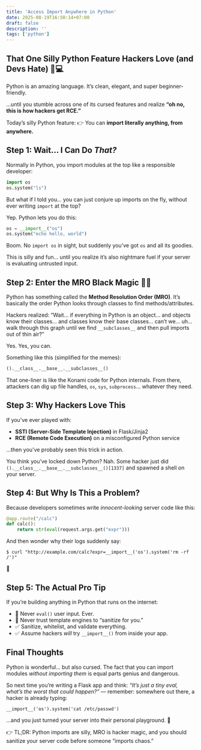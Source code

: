 ```yaml
---
title: 'Access Import Anywhere in Python'
date: 2025-08-19T16:50:14+07:00
draft: false
description: ''
tags: ['python']
---
```



## That One Silly Python Feature Hackers Love (and Devs Hate) 🐍💻

Python is an amazing language. It’s clean, elegant, and super beginner-friendly.

…until you stumble across one of its cursed features and realize **“oh no, this is how hackers get RCE.”**

Today’s silly Python feature:
👉 You can **import literally anything, from anywhere.**



## Step 1: Wait… I Can Do *That?*

Normally in Python, you import modules at the top like a responsible developer:

```python
import os
os.system("ls")
```

But what if I told you… you can just conjure up imports on the fly, without ever writing `import` at the top?

Yep. Python lets you do this:

```python
os = __import__("os")
os.system("echo hello, world")
```

Boom. No `import os` in sight, but suddenly you’ve got `os` and all its goodies.

This is silly and fun… until you realize it’s also nightmare fuel if your server is evaluating untrusted input.



## Step 2: Enter the MRO Black Magic 🧙‍♂️

Python has something called the **Method Resolution Order (MRO)**.
It’s basically the order Python looks through classes to find methods/attributes.

Hackers realized: “Wait… if everything in Python is an object… and objects know their classes… and classes know their base classes… can’t we… uh… walk through this graph until we find `__subclasses__` and then pull imports out of thin air?”

Yes. Yes, you can.

Something like this (simplified for the memes):

```python
().__class__.__base__.__subclasses__()
```

That one-liner is like the Konami code for Python internals. From there, attackers can dig up file handles, `os`, `sys`, `subprocess`… whatever they need.



## Step 3: Why Hackers Love This

If you’ve ever played with:

* **SSTI (Server-Side Template Injection)** in Flask/Jinja2
* **RCE (Remote Code Execution)** on a misconfigured Python service

…then you’ve probably seen this trick in action.

You think you’ve locked down Python?
Nah. Some hacker just did `().__class__.__base__.__subclasses__()[1337]` and spawned a shell on your server.



## Step 4: But Why Is This a Problem?

Because developers sometimes write *innocent-looking* server code like this:

```python
@app.route("/calc")
def calc():
    return str(eval(request.args.get("expr")))
```

And then wonder why their logs suddenly say:

```
$ curl "http://example.com/calc?expr=__import__('os').system('rm -rf /')"
```

😬



## Step 5: The Actual Pro Tip

If you’re building anything in Python that runs on the internet:

* 🚫 Never `eval()` user input. Ever.
* 🚫 Never trust template engines to “sanitize for you.”
* ✅ Sanitize, whitelist, and validate everything.
* ✅ Assume hackers *will* try `__import__()` from inside your app.



## Final Thoughts

Python is wonderful… but also cursed.
The fact that you can import modules *without importing them* is equal parts genius and dangerous.

So next time you’re writing a Flask app and think: *“It’s just a tiny eval, what’s the worst that could happen?”* — remember: somewhere out there, a hacker is already typing:

```
__import__('os').system('cat /etc/passwd')
```

…and you just turned your server into their personal playground. 🎢



👉 TL;DR: Python imports are silly, MRO is hacker magic, and you should sanitize your server code before someone “imports chaos.”

